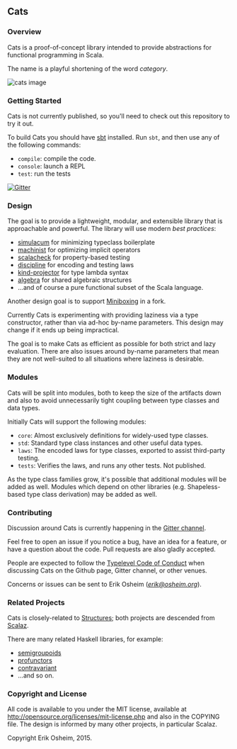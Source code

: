 ## Cats

### Overview

Cats is a proof-of-concept library intended to provide abstractions
for functional programming in Scala.

The name is a playful shortening of the word *category*.

![cats image](http://plastic-idolatry.com/erik/cats.png)

### Getting Started

Cats is not currently published, so you'll need to check out this
repository to try it out.

To build Cats you should have [sbt](http://www.scala-sbt.org/0.13/tutorial/Setup.html)
installed. Run `sbt`, and then use any of the following commands:

 * `compile`: compile the code.
 * `console`: launch a REPL
 * `test`: run the tests

[![Gitter](https://badges.gitter.im/Join%20Chat.svg)](https://gitter.im/non/cats)

### Design

The goal is to provide a lightweight, modular, and extensible library
that is approachable and powerful. The library will use modern *best
practices*:

 * [simulacum](https://github.com/mpilquist/simulacrum) for minimizing typeclass boilerplate
 * [machinist](https://github.com/typelevel/machinist) for optimizing implicit operators
 * [scalacheck](http://scalacheck.org) for property-based testing
 * [discipline](https://github.com/typelevel/discipline) for encoding and testing laws
 * [kind-projector](https://github.com/non/kind-projector) for type lambda syntax
 * [algebra](https://github.com/non/algebra) for shared algebraic structures
 * ...and of course a pure functional subset of the Scala language.

Another design goal is to support [Miniboxing](http://scala-miniboxing.org) in a fork.

Currently Cats is experimenting with providing laziness via a type
constructor, rather than via ad-hoc by-name parameters. This design
may change if it ends up being impractical.

The goal is to make Cats as efficient as possible for both strict and
lazy evaluation. There are also issues around by-name parameters that
mean they are not well-suited to all situations where laziness is
desirable.

### Modules

Cats will be split into modules, both to keep the size of the
artifacts down and also to avoid unnecessarily tight coupling between
type classes and data types.

Initially Cats will support the following modules:

 * `core`: Almost exclusively definitions for widely-used type classes.
 * `std`: Standard type class instances and other useful data types.
 * `laws`: The encoded laws for type classes, exported to assist third-party testing.
 * `tests`: Verifies the laws, and runs any other tests. Not published.

As the type class families grow, it's possible that additional modules
will be added as well. Modules which depend on other libraries
(e.g. Shapeless-based type class derivation) may be added as well.

### Contributing

Discussion around Cats is currently happening in the [Gitter channel](https://gitter.im/non/cats).

Feel free to open an issue if you notice a bug, have an idea for a
feature, or have a question about the code. Pull requests are also
gladly accepted.

People are expected to follow the [Typelevel Code of Conduct](http://typelevel.org/conduct.html) when
discussing Cats on the Github page, Gitter channel, or other venues.

Concerns or issues can be sent to Erik Osheim (*erik@osheim.org*).

### Related Projects

Cats is closely-related to [Structures](https://github.com/mpilquist/Structures);
both projects are descended from [Scalaz](https://github.com/scalaz/scalaz).

There are many related Haskell libraries, for example:

 * [semigroupoids](https://hackage.haskell.org/package/semigroupoids)
 * [profunctors](https://github.com/ekmett/profunctors)
 * [contravariant](https://github.com/ekmett/contravariant)
 * ...and so on.

### Copyright and License

All code is available to you under the MIT license, available at
http://opensource.org/licenses/mit-license.php and also in the COPYING
file. The design is informed by many other projects, in particular
Scalaz.

Copyright Erik Osheim, 2015.
